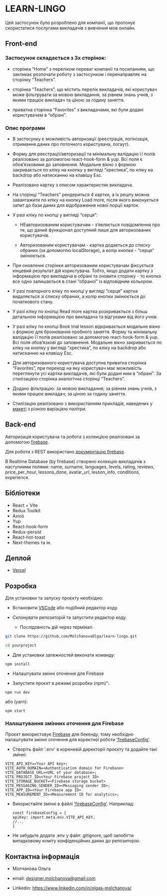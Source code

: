 # LEARN-LINGO

Цей застосунок було розроблено для компанії, що пропонує скористатися послугами викладачів з вивчення мов онлайн.

## Front-end

### Застосунок складається з 3х сторінок:

- сторінка “Home” з переліком переваг компанії та посиланням, що закликає розпочати роботу з застосунком і перенаправляє на сторінку “Teachers”.

- сторінка “Teachers”, що містить перелік викладачів, які користувач може фільтрувати за мовою викладання, за рівнем знань учнів, з якими працює викладач та ціною за годину заняття.

- приватна сторінка “Favorites” з викладачами, які були додані користувачем в “обрані”.

### Опис програми

- В застосунку є можливість авторизації (реєстрація, логінізація, отримання даних про поточного користувача, логаут).

- Форму для реєстрації/авторизації та мінімальну валідацію її полів реалізовано за допомогою react-hook-form & yup. Всі поля є обовʼязковими до заповнення. Модальне вікно з формою закривається по кліку на кнопку у вигляді “хрестика”, по кліку на backdrop або натисканню на клавішу Esc.
- Реалізовано картку з описом характеристик викладача.

- На сторінці “Teachers” рендериться 4 картки, а їх решту можна завантажити по кліку на кнопку Load more, після якого виконується запит до бази даних для відображення нової порції карток.

- У разі кліку по кнопці у вигляді “серця”:

  - НЕавторизованим користувачам - зʼявляється повідомлення про те, що даний функціонал доступний лише для авторизованих користувачів.

  - Авторизованим користувачам - картка додається до списку обраних (за допомогою localStorage), а колір кнопки - “серця” змінюється.

- При оновленні сторінки авторизованим користувачам фіксується кінцевий результат дій користувача. Тобто, якщо додати картку з інформацією про викладача в обрані та оновити сторінку - то кнопка все одно залишається в стані “обраної” із відповідним кольором.

- У разі повторного кліку по кнопці у вигляді “серця” картка видаляється зі списку обраних, а колір кнопки змінюється до початкового стану.

- У разі кліку по кнопці Read more картка розкривається з більш детальною інформацією про викладача та відгуками від його учнів.

- У разі кліку по кнопці Book trial lesson відкривається модальне вікно з формою для бронювання пробного заняття. Форму та мінімальну валідацію її полів реалізовано за допомогою react-hook-form & yup. Всі поля обовʼязкові до заповнення. Модальне вікно закривається по кліку на кнопку у вигляді “хрестика”, по кліку на backdrop або натисканню на клавішу Esc.

- Для авторизованого користувача доступна приватна сторінка “Favorites”, при переході на яку користувач має можливість переглянути усі картки викладачів, які були додані ним в “обрані”. За стилізацією сторінка аналогічна сторінці “Teachers”.

- Додано фільтрацію: за мовою викладання; за рівнем знань учнів, з якими працює викладач; за ціною за годину заняття.

- Стилізацію реалізовано з використанням прикладів, наведених у [макеті](https://www.figma.com/file/dewf5jVviSTuWMMyU3d8Mc/%D0%9F%D0%B5%D1%82-%D0%BF%D1%80%D0%BE%D1%94%D0%BA%D1%82-%D0%B4%D0%BB%D1%8F-%D0%9A%D0%A6?type=design&node-id=0-1&mode=design&t=jCmjSs9PeOjObYSc-0) з різною варіацією палітри.

## Back-end

Авторизація користувача та робота з колекцією реалізовані за допомогою [firebase](https://firebase.google.com/).

Для роботи з REST використано [документацію firebase](https://firebase.google.com/docs/reference).

В Realtime Database (by firebase) створено колекцію викладачів з наступними полями: name, surname, languages, levels, rating, reviews, price_per_hour, lessons_done, avatar_url, lesson_info, conditions, experience.

## Бібліотеки

- React + Vite
- Redux Toolkit
- Axios
- Yup
- React-hook-form
- Redux-persist
- React-hot-toast
- Next-themes та ін.

## Деплой

- [Vercel](https://goit-adverts-app.vercel.app/)

## Розробка

Для установки та запуску проєкту необхідно:

- Встановити [VSCode](https://code.visualstudio.com/Download) або подібний
  редактор коду.

- Склонувати репозиторій та запустити редактор коду.

  - Послідовність дій через термінал:

```bash
git clone https://github.com/MolchanovaOlga/learn-lingo.git

cd yourproject
```

- Для установки залежностей виконати команду:

```
npm install
```

- Налаштувати змінні оточення для Firebase

- Запустити проєкт в режимі розробки (npm)":

```
npm run dev
```

або (yarn):

```
npm start
```

### Налаштування змінних оточення для Firebase

Проєкт використовує [Firebase](https://firebase.google.com/) для бекенду, тому необхідно налаштувати змінні оточення для коректної роботи ['firebaseConfig'](./src/services/firebaseConfig.js).

- Створіть файл '.env' в кореневій директорії проєкту та додайте такі змінні:

```
VITE_API_KEY=<Your API key>;
VITE_AUTH_DOMAIN=<Authentication domain for Firebase>
VITE_DATABASE_URL=<URL of your database>;
VITE_PROJECT_ID=<Your Firebase project ID>
VITE_STORAGE_BUCKET=<Firebase storage bucket>
VITE_MESSAGING_SENDER_ID=<Messaging sender ID>;
VITE_APP_ID=<Your Firebase app ID>
VITE_MEASUREMENT_ID=<Measurement ID for analytics>;
```

- Використайте змінні в файлі ['firebaseConfig'](./src/services/firebaseConfig.js). Наприклад:

  ```
  const firebaseConfig = {
  apiKey: import.meta.env.VITE_API_KEY,
  //...
  }
  ```

- Не забудьте додати .env у файл .gitignore, щоб запобігти випадковому коміту конфіденційних даних до репозиторію.

## Контактна інформація

- Молчанова Ольга

- email: designer.molchanova@gmail.com
- Linkedin: https://www.linkedin.com/in/olgas-molchanova/
